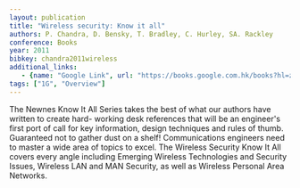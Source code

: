 ```yaml
---
layout: publication
title: "Wireless security: Know it all"
authors: P. Chandra, D. Bensky, T. Bradley, C. Hurley, SA. Rackley
conference: Books
year: 2011
bibkey: chandra2011wireless
additional_links:
   - {name: "Google Link", url: "https://books.google.com.hk/books?hl=zh-CN&lr=&id=IHg0JBShDhEC&oi=fnd&pg=PP1&dq=P.+Chandra,+D.+Bensky,+T.+Bradley,+C.+Hurley,+S.+A.+Rack-+ley,+J.+Rittinghouse,+J.+F.+Ransome,+C.+CISM,+T.+Stapko,+G.+L.+Stefanek,+et+al.,+Wireless+security:+Know+it+all,+Newnes,+2011.&ots=l511Z_wbYE&sig=zjfvQ1FtUYujb6GeDiDEBvLz_cU&redir_esc=y#v=onepage&q&f=false"}
tags: ["1G", "Overview"]
---
```

The Newnes Know It All Series takes the best of what our authors have written to create hard-
working desk references that will be an engineer's first port of call for key information, design
techniques and rules of thumb. Guaranteed not to gather dust on a shelf! Communications
engineers need to master a wide area of topics to excel. The Wireless Security Know It All
covers every angle including Emerging Wireless Technologies and Security Issues,
Wireless LAN and MAN Security, as well as Wireless Personal Area Networks.
